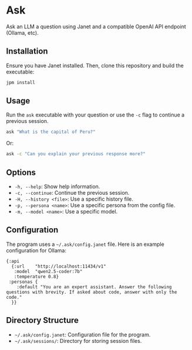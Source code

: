 # Ask

Ask an LLM a question using Janet and a compatible OpenAI API endpoint (Ollama, etc).

## Installation

Ensure you have Janet installed. Then, clone this repository and build the executable:

```sh
jpm install
```

## Usage

Run the `ask` executable with your question or use the `-c` flag to continue a previous session.

```sh
ask "What is the capital of Peru?"
```

Or:

```sh
ask -c "Can you explain your previous response more?"
```

## Options

- `-h, --help`: Show help information.
- `-c, --continue`: Continue the previous session.
- `-H, --history <file>`: Use a specific history file.
- `-p, --persona <name>`: Use a specific persona from the config file.
- `-m, --model <name>`: Use a specific model.

## Configuration

The program uses a `~/.ask/config.janet` file. Here is an example configuration for Ollama:

```janet
{:api
  {:url    "http://localhost:11434/v1"
   :model  "qwen2.5-coder:7b"
   :temperature 0.8}
 :personas {
    :default "You are an expert assistant. Answer the following questions with brevity. If asked about code, answer with only the code."
  }}
```

## Directory Structure

- `~/.ask/config.janet`: Configuration file for the program.
- `~/.ask/sessions/`: Directory for storing session files.
